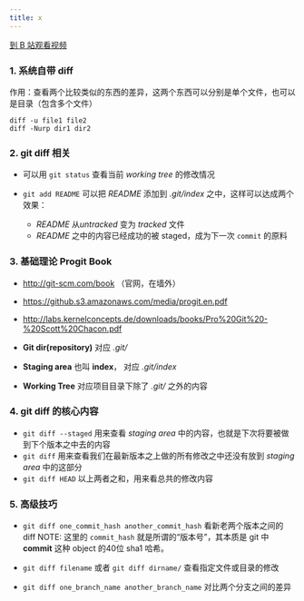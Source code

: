 ```yaml
---
title: x
---
```


[到 B 站观看视频]()

### 1. 系统自带 diff

作用：查看两个比较类似的东西的差异，这两个东西可以分别是单个文件，也可以是目录（包含多个文件）

~~~
diff -u file1 file2
diff -Nurp dir1 dir2
~~~

### 2. git diff 相关

- 可以用 `git status` 查看当前 *working tree* 的修改情况

- `git add README` 可以把 *README* 添加到 *.git/index* 之中，这样可以达成两个效果：
   - *README* 从*untracked* 变为 *tracked* 文件
   - *README* 之中的内容已经成功的被 staged，成为下一次 `commit` 的原料

### 3. 基础理论 **Progit Book**

- <http://git-scm.com/book> （官网，在墙外）
- <https://github.s3.amazonaws.com/media/progit.en.pdf>
- <http://labs.kernelconcepts.de/downloads/books/Pro%20Git%20-%20Scott%20Chacon.pdf>

- **Git dir(repository)** 对应 *.git/*
- **Staging area** 也叫 **index**， 对应 *.git/index*
- **Working Tree** 对应项目目录下除了 *.git/* 之外的内容

### 4. git diff 的核心内容

- `git diff --staged` 用来查看 *staging area* 中的内容，也就是下次将要被做到下个版本之中去的内容
- `git diff` 用来查看我们在最新版本之上做的所有修改之中还没有放到 *staging area* 中的这部分
- `git diff HEAD` 以上两者之和，用来看总共的修改内容

### 5. 高级技巧

- `git diff one_commit_hash another_commit_hash`
   看新老两个版本之间的 diff
   NOTE: 这里的 `commit_hash` 就是所谓的“版本号”，其本质是 git 中 **commit** 这种 object 的40位 sha1 哈希。

- `git diff filename` 或者 `git diff dirname/`
   查看指定文件或目录的修改

- `git diff one_branch_name another_branch_name`
   对比两个分支之间的差异

